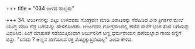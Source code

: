 +++
title = "034 ಉಳಿದ ನಾಲ್ವರು"

+++
34. ಅರ್ಜುನನನ್ನು ಬಿಟ್ಟು ಉಳಿದವರು ಗೋಗ್ರಹಣ ಮಾಡಿ ವಿರಾಟನನ್ನು ಸೆರೆಹಿಡಿದ ವೀರ ತ್ರಿಗರ್ತರ ಮೇಲೆ ಯುದ್ಧ ಮಾಡಿ ಗೆದ್ದ ಬಗೆಯನ್ನು ಹೇಳಿಕೊಂಡರು. ಅರ್ಜುನನು ಗೋಗ್ರಹಣದಲ್ಲಿ ಕೌರವ ಸೇನೆಗೆ ಭಂಗ ತಂದ ಬಗೆಯನ್ನು ವಿವರಿಸಿದ. ಹೀಗೆ ಮಾತುಕತೆ ನಡೆಯುತ್ತಿರುವಾಗ ಅರ್ಜುನನಿಗೆ ಅಣ್ಣ ಧರ್ಮರಾಯನ ಹಣೆಯಲ್ಲಾದ ಗಾಯ ಕಣ್ಣಿಗೆ ಬಿತ್ತು. "ಏನಿದು ? ಅಣ್ಣನ ಹಣೆಯಿಂದ ರಕ್ತ ತೊಟ್ಟಿಕ್ಕುತ್ತಿದೆಯಲ್ಲ" ಎಂದು ಕೇಳಿದ.